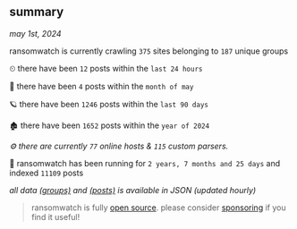 
## summary
_may 1st, 2024_

ransomwatch is currently crawling `375` sites belonging to `187` unique groups

⏲ there have been `12` posts within the `last 24 hours`

🦈 there have been `4` posts within the `month of may`

🪐 there have been `1246` posts within the `last 90 days`

🏚 there have been `1652` posts within the `year of 2024`

_⚙️ there are currently `77` online hosts & `115` custom parsers._

🦕 ransomwatch has been running for `2 years, 7 months and 25 days` and indexed `11109` posts

_all data  [(groups)](http://ransomwhat.telemetry.ltd/groups) and [(posts)](http://ransomwhat.telemetry.ltd/posts) is available in JSON (updated hourly)_

> ransomwatch is fully [open source](https://github.com/joshhighet/ransomwatch#ransomwatch--). please consider [sponsoring](https://github.com/sponsors/joshhighet) if you find it useful!
